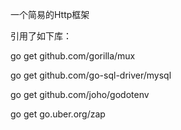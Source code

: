 一个简易的Http框架

引用了如下库：


go get github.com/gorilla/mux


go get github.com/go-sql-driver/mysql


go get github.com/joho/godotenv


go get go.uber.org/zap
